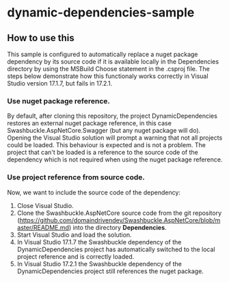 # dynamic-dependencies-sample

## How to use this
This sample is configured to automatically replace a nuget package dependency by its source code if it is available locally in the Dependencies directory by using the MSBuild Choose statement in the .csproj file. The steps below demonstrate how this functionaly works correctly in Visual Studio version 17.1.7, but fails in 17.2.1.

### Use nuget package reference.
By default, after cloning this repository, the project DynamicDependencies restores an external nuget package reference, in this case Swashbuckle.AspNetCore.Swagger (but any nuget package will do). Opening the Visual Studio solution will prompt a warning that not all projects could be loaded. This behaviour is expected and is not a problem. The project that can't be loaded is a reference to the source code of the dependency which is not required when using the nuget package reference.

### Use project reference from source code.
Now, we want to include the source code of the dependency:
1. Close Visual Studio.
2. Clone the Swashbuckle.AspNetCore source code from the git repository (https://github.com/domaindrivendev/Swashbuckle.AspNetCore/blob/master/README.md) into the directory **Dependencies**.
3. Start Visual Studio and load the solution.
4. In Visual Studio 17.1.7 the Swashbuckle dependency of the DynamicDependencies project has automatically switched to the local project reference and is correctly loaded.
4. In Visual Studio 17.2.1 the Swashbuckle dependency of the DynamicDependencies project still references the nuget package.
